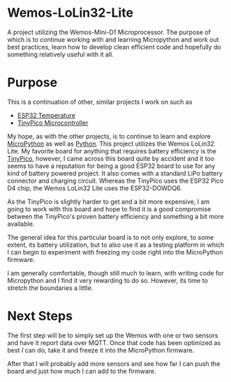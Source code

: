 # Wemos-LoLin32-Lite

A project utilizing the Wemos-Mini-D1 Microprocessor. The purpose of which is to continue working with and learning Micropython and work out best practices, learn how to develop clean efficient code and hopefully do something relatively useful with it all.

# Purpose

This is a continuation of other, similar projects I work on such as

- [ESP32 Temperature](https://github.com/RedDirtBits/ESP32-Temp-To-Pushover.git)
- [TinyPico Microcontroller](https://github.com/RedDirtBits/TinyPico-ESP32-Temp-To-MQTT.git)

My hope, as with the other projects, is to continue to learn and explore [MicroPython](https://micropython.org/) as well as [Python](https://www.python.org/). This project utilizes the Wemos LoLin32 Lite. My favorite board for anything that requires battery efficiency is the [TinyPico](https://www.tinypico.com/), however, I came across this board quite by accident and it too seems to have a reputation for being a good ESP32 board to use for any kind of battery powered project. It also comes with a standard LiPo battery connector and charging circuit. Whereas the TinyPico uses the ESP32 Pico D4 chip, the Wemos LoLin32 Lite uses the ESP32-DOWDQ6.

As the TinyPico is slightly harder to get and a bit more expensive, I am going to work with this board and hope to find it is a good compromise between the TinyPico's proven battery efficiency and something a bit more available.

The general idea for this particular board is to not only explore, to some extent, its battery utilization, but to also use it as a testing platform in which I can begin to experiment with freezing my code right into the MicroPython firmware.

I am generally comfortable, though still much to learn, with writing code for Micropython and I find it very rewarding to do so. However, its time to stretch the boundaries a little.

# Next Steps

The first step will be to simply set up the Wemos with one or two sensors and have it report data over MQTT. Once that code has been optimized as best _I_ can do, take it and freeze it into the MicroPython firmware.

After that I will probably add more sensors and see how far I can push the board and just how much I can add to the firmware.
